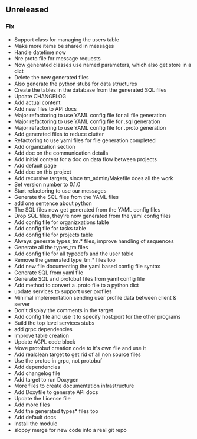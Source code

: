 ## Unreleased

### Fix

- Support class for managing the users table
- Make more items be shared in messages
- Handle datetime now
- Nre proto file for message requests
- Now generated classes use named parameters, which also get store in a dict
- Delete the new generated files
- Also generate the python stubs for data structures
- Create the tables in the database from the generated SQL files
- Update CHANGELOG
- Add actual content
- Add new files to API docs
- Major refactoring to use YAML config file for all file generation
- Major refactoring to use YAML config file for .sql generation
- Major refactoring to use YAML config file for .proto generation
- Add generated files to reduce clutter
- Refactoring to use yaml files for file generation completed
- Add organization section
- Add doc on the communication details
- Add initial content for a doc on data flow between projects
- Add default page
- Add doc on this project
- Add recursive targets, since tm_admin/Makefile does all the work
- Set version number to 0.1.0
- Start refactoring to use our messages
- Generate the SQL files from the YAML files
- add one sentence about python
- The SQL files now get generated from the YAML config files
- Drop SQL files, they're now generated from the yaml config files
- Add config file for organizxations table
- Add config file for tasks table
- Add config file for projects table
- Always generate types_tm.* files, improve handling of sequences
- Generate all the types_tm files
- Add config file for all typedefs and the user table
- Remove the generated type_tm.* files too
- Add new file documenting the yaml based config file syntax
- Generate SQL from yaml file
- Generate SQL and protobuf files from yaml config file
- Add method to convert a .proto file to a python dict
- update services to support user profiles
- Minimal implementation sending user profile data between client & server
- Don't display the comments in the target
- Add config file and use it to specify host:port for the other programs
- Build the top level services stubs
- add grpc dependencies
- Improve table creation
- Update AGPL code block
- Move protobuf creation code to it's own file and use it
- Add realclean target to get rid of all non source files
- Use the protoc in grpc, not protobuf
- Add dependencies
- Add changelog file
- Add target to run Doxygen
- More files to create documentation infrastructure
- Add Doxyfile to generate API docs
- Update the License file
- Add more files
- Add the generated types* files too
- Add default docs
- Install the module
- sloppy merge for new code into a real git repo
